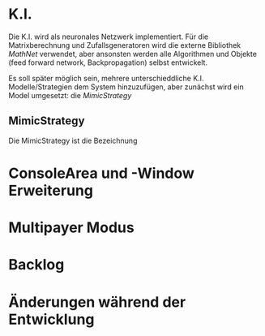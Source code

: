 
# K.I.

Die K.I. wird als neuronales Netzwerk implementiert. Für die Matrixberechnung und Zufallsgeneratoren wird die externe Bibliothek <em>MathNet</em> verwendet, aber ansonsten werden alle Algorithmen und Objekte (feed forward network, Backpropagation) selbst entwickelt.

Es soll später möglich sein, mehrere unterschieddliche K.I. Modelle/Strategien dem System hinzuzufügen, aber zunächst wird ein Model umgesetzt: die <em>MimicStrategy</em>

## MimicStrategy

Die MimicStrategy ist die Bezeichnung

# ConsoleArea und -Window Erweiterung

# Multipayer Modus

# Backlog

# Änderungen während der Entwicklung
